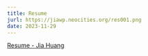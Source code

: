 ```yaml
---
title: Resume
jurl: https://jiawp.neocities.org/res001.png
date: 2023-11-29
---
```

[Resume - Jia Huang](https://jiawp.neocities.org/jia-res/jia-res-0120.png)